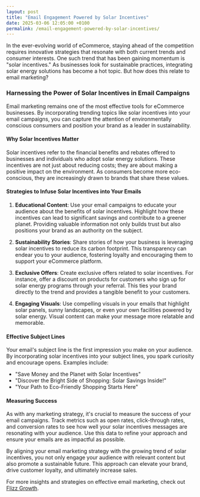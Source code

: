 ```yaml
---
layout: post
title: "Email Engagement Powered by Solar Incentives"
date: 2025-03-06 12:05:00 +0100
permalink: /email-engagement-powered-by-solar-incentives/
---
```



In the ever-evolving world of eCommerce, staying ahead of the competition requires innovative strategies that resonate with both current trends and consumer interests. One such trend that has been gaining momentum is "solar incentives." As businesses look for sustainable practices, integrating solar energy solutions has become a hot topic. But how does this relate to email marketing?

### Harnessing the Power of Solar Incentives in Email Campaigns

Email marketing remains one of the most effective tools for eCommerce businesses. By incorporating trending topics like solar incentives into your email campaigns, you can capture the attention of environmentally conscious consumers and position your brand as a leader in sustainability.

#### Why Solar Incentives Matter

Solar incentives refer to the financial benefits and rebates offered to businesses and individuals who adopt solar energy solutions. These incentives are not just about reducing costs; they are about making a positive impact on the environment. As consumers become more eco-conscious, they are increasingly drawn to brands that share these values.

#### Strategies to Infuse Solar Incentives into Your Emails

1. **Educational Content**: Use your email campaigns to educate your audience about the benefits of solar incentives. Highlight how these incentives can lead to significant savings and contribute to a greener planet. Providing valuable information not only builds trust but also positions your brand as an authority on the subject.

2. **Sustainability Stories**: Share stories of how your business is leveraging solar incentives to reduce its carbon footprint. This transparency can endear you to your audience, fostering loyalty and encouraging them to support your eCommerce platform.

3. **Exclusive Offers**: Create exclusive offers related to solar incentives. For instance, offer a discount on products for customers who sign up for solar energy programs through your referral. This ties your brand directly to the trend and provides a tangible benefit to your customers.

4. **Engaging Visuals**: Use compelling visuals in your emails that highlight solar panels, sunny landscapes, or even your own facilities powered by solar energy. Visual content can make your message more relatable and memorable.

#### Effective Subject Lines

Your email's subject line is the first impression you make on your audience. By incorporating solar incentives into your subject lines, you spark curiosity and encourage opens. Examples include:
- "Save Money and the Planet with Solar Incentives"
- "Discover the Bright Side of Shopping: Solar Savings Inside!"
- "Your Path to Eco-Friendly Shopping Starts Here"

#### Measuring Success

As with any marketing strategy, it's crucial to measure the success of your email campaigns. Track metrics such as open rates, click-through rates, and conversion rates to see how well your solar incentives messages are resonating with your audience. Use this data to refine your approach and ensure your emails are as impactful as possible.

By aligning your email marketing strategy with the growing trend of solar incentives, you not only engage your audience with relevant content but also promote a sustainable future. This approach can elevate your brand, drive customer loyalty, and ultimately increase sales. 

For more insights and strategies on effective email marketing, check out [Flizz Growth](https://flizzgrowth.com).